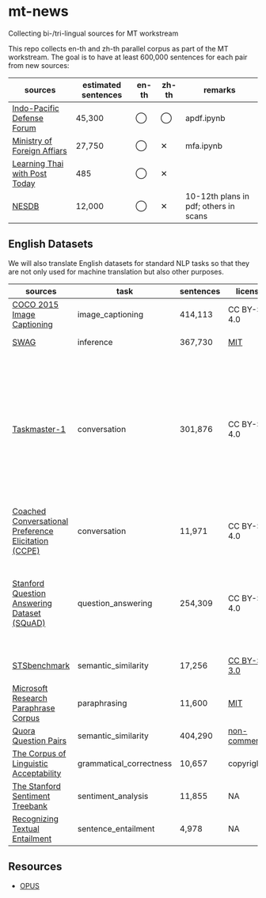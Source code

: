 # mt-news
Collecting bi-/tri-lingual sources for MT workstream

This repo collects en-th and zh-th parallel corpus as part of the MT workstream. The goal is to have at least 600,000 sentences for each pair from new sources:

| sources | estimated sentences | en-th | zh-th | remarks |
|-----------------------------|---------------------|-------|-------|------------|
| [Indo-Pacific Defense Forum](http://apdf-magazine.com/) | 45,300 | ◯ | ◯ | apdf.ipynb |
| [Ministry of Foreign Affiars](http://mfa.go.th/main/en/news3) | 27,750‬ | ◯ | ✕ | mfa.ipynb |
| [Learning Thai with Post Today](https://www.bangkokpost.com/learning/learning-news/333366/learning-thai-with-post-today-archive) | 485 | ◯ | ✕ |  |
| [NESDB](https://www.nesdb.go.th/main.php?filename=develop_issue) | 12,000 | ◯ | ✕ | 10-12th plans in pdf; others in scans |

## English Datasets
We will also translate English datasets for standard NLP tasks so that they are not only used for machine translation but also other purposes.

| sources | task | sentences | license | safe | paper | remarks |
|--------------------------------------------------------------------------------------------------------------------------------------------|-------------------------|-----------|------------------------------------------------------------------------------------------------|------|-------|------------------------------------------------------------------------------------------------------------------|
| [COCO 2015 Image   Captioning](http://cocodataset.org/#captions-2015) | image_captioning | 414,113 | CC BY-SA 4.0 | O | NA |  |
| [SWAG](https://rowanzellers.com/swag/) | inference | 367,730 | [MIT](https://github.com/rowanz/swagaf/blob/master/LICENSE) | O | BERT | 73,546 instances |
| [Taskmaster-1](https://storage.googleapis.com/dialog-data-corpus/TASKMASTER-1-2019/landing_page.html) | conversation | 301,876 | CC BY-SA 4.0 | O | NA | 169,469 sentences from self-dialog and 132,407 from Wizard-of-Oz   dialogues; assuming one sentence per uttrance |
| [Coached Conversational Preference   Elicitation   (CCPE)](https://ai.google/tools/datasets/coached-conversational-preference-elicitation) | conversation | 11,971 | CC BY-SA 4.0 | O | NA | assuming one sentence per uttrance |
| [Stanford Question Answering Dataset   (SQuAD)](https://rajpurkar.github.io/SQuAD-explorer/) | question_answering | 254,309 | CC BY-SA 4.0 | O | BERT | 123,990 sentences from contexts and 130,319 sentences from questions |
| [STSbenchmark](http://ixa2.si.ehu.es/stswiki/index.php/STSbenchmark) | semantic_similarity | 17,256 | [CC BY-SA   3.0](https://github.com/microsoft/nlp/blob/master/DatasetReferences.md) | O | BERT | 8,628 sentence pairs |
| [Microsoft Research Paraphrase   Corpus](https://www.microsoft.com/en-us/download/details.aspx?id=52398) | paraphrasing | 11,600 | [MIT](https://github.com/microsoft/nlp/blob/master/LICENSE) | O | BERT |  |
| [Quora Question   Pairs](https://www.quora.com/q/quoradata/First-Quora-Dataset-Release-Question-Pairs) | semantic_similarity | 404,290 | [non-commercial](https://www.quora.com/q/quoradata/First-Quora-Dataset-Release-Question-Pairs) | X | BERT |  |
| [The Corpus of Linguistic   Acceptability](https://nyu-mll.github.io/CoLA/) | grammatical_correctness | 10,657 | copyright | X | BERT |  |
| [The Stanford Sentiment   Treebank](https://nlp.stanford.edu/sentiment/index.html) | sentiment_analysis | 11,855 | NA | X | BERT |  |
| [Recognizing Textual   Entailment](https://aclweb.org/aclwiki/Recognizing_Textual_Entailment) | sentence_entailment | 4,978 | NA | X | BERT | 2,489 sentence pairs |

## Resources
* [OPUS](http://opus.nlpl.eu/)
